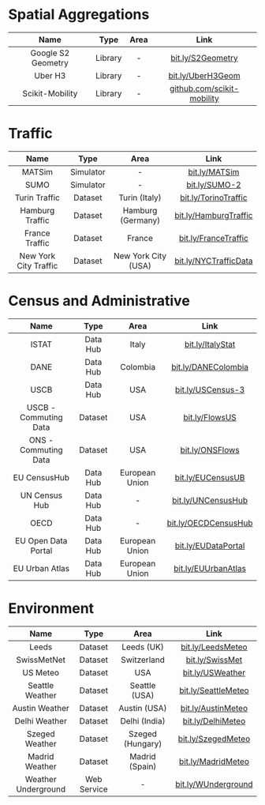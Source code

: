 # Spatial Aggregations

|      **Name**      | **Type** | **Area** |                    **Link**                    |
|:------------------:|:--------:|:--------:|:----------------------------------------------:|
| Google S2 Geometry | Library  | -        | [bit.ly/S2Geometry](https://bit.ly/S2Geometry) |
| Uber H3            | Library  | -        | [bit.ly/UberH3Geom](https://bit.ly/UberH3Geom) |
| Scikit-Mobility            | Library  | -        | [github.com/scikit-mobility](https://github.com/scikit-mobility/) |

# Traffic

|        **Name**       |  **Type** |       **Area**      |                        **Link**                        |
|:---------------------:|:---------:|:-------------------:|:------------------------------------------------------:|
| MATSim                | Simulator | -                   | [bit.ly/MATSim](https://bit.ly/MATSim)                 |
| SUMO                  | Simulator | -                   | [bit.ly/SUMO-2](https://bit.ly/SUMO-2)                 |
| Turin Traffic         | Dataset   | Turin (Italy)       | [bit.ly/TorinoTraffic](https://bit.ly/TorinoTraffic)   |
| Hamburg Traffic       | Dataset   | Hamburg (Germany)   | [bit.ly/HamburgTraffic](https://bit.ly/HamburgTraffic) |
| France Traffic        | Dataset   | France              | [bit.ly/FranceTraffic](https://bit.ly/FranceTraffic)   |
| New York City Traffic | Dataset   | New York City (USA) | [bit.ly/NYCTrafficData](https://bit.ly/NYCTrafficData) |

# Census and Administrative

|        **Name**       | **Type** |    **Area**    |                       **Link**                       |
|:---------------------:|:--------:|:--------------:|:----------------------------------------------------:|
| ISTAT                 | Data Hub | Italy          | [bit.ly/ItalyStat](https://bit.ly/ItalyStats)        |
| DANE                  | Data Hub | Colombia       | [bit.ly/DANEColombia](https://bit.ly/DANEColombia)   |
| USCB                  | Data Hub | USA            | [bit.ly/USCensus-3](https://bit.ly/USCensus-3)       |
| USCB - Commuting Data | Dataset  | USA            | [bit.ly/FlowsUS](https://bit.ly/FlowsUS)             |
| ONS - Commuting Data  | Dataset  | USA            | [bit.ly/ONSFlows](https://bit.ly/ONSFlows)           |
| EU CensusHub          | Data Hub | European Union | [bit.ly/EUCensusUB](https://bit.ly/EUCensusUB)       |
| UN Census Hub         | Data Hub | -              | [bit.ly/UNCensusHub](https://bit.ly/UNCensusHub)     |
| OECD                  | Data Hub | -              | [bit.ly/OECDCensusHub](https://bit.ly/OECDCensusHub) |
| EU Open Data Portal   | Data Hub | European Union | [bit.ly/EUDataPortal](https://bit.ly/EUDataPortal)   |
| EU Urban Atlas        | Data Hub | European Union | [bit.ly/EUUrbanAtlas](https://bit.ly/EUUrbasnAtlas)  |

# Environment

|       **Name**      |   **Type**  |     **Area**     |                      **Link**                      |
|:-------------------:|:-----------:|:----------------:|:--------------------------------------------------:|
| Leeds               | Dataset     | Leeds (UK)       | [bit.ly/LeedsMeteo](https://bit.ly/LeedsMeteo)     |
| SwissMetNet         | Dataset     | Switzerland      | [bit.ly/SwissMet](https://bit.ly/SwissMet)         |
| US Meteo            | Dataset     | USA              | [bit.ly/USWeather](https://bit.ly/USWeather)       |
| Seattle Weather     | Dataset     | Seattle (USA)    | [bit.ly/SeattleMeteo](https://bit.ly/SeattleMeteo) |
| Austin Weather      | Dataset     | Austin (USA)     | [bit.ly/AustinMeteo](https://bit.ly/AustinMeteo)   |
| Delhi Weather       | Dataset     | Delhi (India)    | [bit.ly/DelhiMeteo](https://bit.ly/DelhiMeteo)     |
| Szeged Weather      | Dataset     | Szeged (Hungary) | [bit.ly/SzegedMeteo](https://bit.ly/SzegedMeteo)   |
| Madrid Weather      | Dataset     | Madrid (Spain)   | [bit.ly/MadridMeteo](https://bit.ly/MadridMeteo)   |
| Weather Underground | Web Service | -                | [bit.ly/WUnderground](https://bit.ly/WUnderground) |
